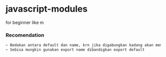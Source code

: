 # javascript-modules
for beginner like m


### Recomendation
 ```sh
 ~ Bedakan antara default dan name, krn jika digabungkan kadang akan membingungkan ketika melakukan import
 ~ Sebisa mungkin gunakan export name dibandigkan export default
 ```
